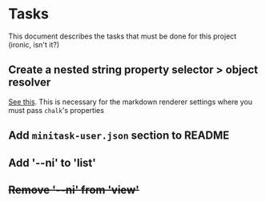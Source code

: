 # Tasks

This document describes the tasks that must be done for this project (ironic, isn't it?)

## Create a nested string property selector > object resolver 

[See this](https://stackoverflow.com/a/22129960/1673694). This is necessary for the markdown renderer settings where you must pass `chalk`'s properties

## Add `minitask-user.json` section to README

## Add '--ni' to 'list'

## ~~Remove '--ni' from 'view'~~